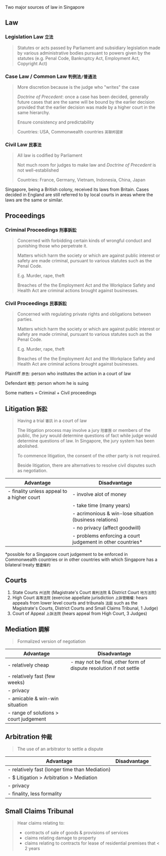 Two major sources of law in Singapore

## Law

### Legislation Law `立法`

> Statutes or acts passed by Parliament and subsidiary legislation made by various administrative bodies pursuant to powers given by the statutes (e.g. Penal Code, Bankruptcy Act, Employment Act, Copyright Act) 

### Case Law / Common Law `判例法/普通法`

> More discretion because is the judge who "writes" the case
>
> *Doctrine of Precedent*: once a case has been decided, generally future cases that are the same will be bound by the earlier decision provided that the earlier decision was made by a higher court in the same hierarchy.
>
> Ensure consistency and predictability
>
> Countries: USA, Commonwealth countries `英聯邦國家`

### Civil Law `民事法`

> All law is codified by Parliament
>
> Not much room for judges to make law and *Doctrine of Precedent* is not well-established
>
> Countries: France, Germany, Vietnam, Indonesia, China, Japan

Singapore, being a British colony, received its laws from Britain. Cases decided in England are still referred to by local courts in areas where the laws are the same or similar.



## Proceedings

### Criminal Proceedings `刑事訴訟`

> Concerned with forbidding certain kinds of wrongful conduct and punishing those who perpetrate it.
>
> Matters which harm the society or which are against public interest or safety are made criminal, pursuant to various statutes such as the Penal Code.
>
> E.g. Murder, rape, theft
>
> Breaches of the the Employment Act and the Workplace Safety and Health Act are criminal actions brought against businesses.

### Civil Proceedings `民事訴訟`

> Concerned with regulating private rights and obligations between parties.
>
> Matters which harm the society or which are against public interest or safety are made criminal, pursuant to various statutes such as the Penal Code.
>
> E.g. Murder, rape, theft
>
> Breaches of the the Employment Act and the Workplace Safety and Health Act are criminal actions brought against businesses.

Plaintiff `原告`: person who institutes the action in a court of law

Defendant `被告`: person whom he is suing

Some matters = Criminal + Civil proceedings



## Litigation `訴訟`

> Having a trial `審訊` in a court of law
>
> The litigation process may involve a jury `陪審團` or members of the public, the jury would determine questions of fact while judge would determine questions of law. In Singapore, the jury system has been abolished.
>
> To commence litigation, the consent of the other party is not required.
>
> Beside litigation, there are alternatives to resolve civil disputes such as negotiation.

| Advantage                                | Disadvantage                             |
| ---------------------------------------- | ---------------------------------------- |
| - finality unless appeal to a higher court | - involve alot of money                  |
|                                          | - take time (many years)                 |
|                                          | - acrimonious & win-lose situation (business relations) |
|                                          | - no privacy (affect goodwill)           |
|                                          | - problems enforcing a court judgement in other countries* |

*possible for a Singapore court judgement to be enforced in Commonwealth countries or in other countries with which Singapore has a bilateral treaty `雙邊條約`



## Courts

1. State Courts `州法院` (Magistrate's Court `裁判法院` & District Court `地方法院`)
2. High Court `高等法院` (exercise appellate jurisdiction `上訴管轄權`: hears appeals from lower level courts and tribunals `法庭` such as the Magistrate's Courts, District Courts and Small Claims Tribunal, 1 Judge)
3. Court of Appeal `上訴法院` (hears appeal from High Court, 3 Judges)



## Mediation `調解`

> Formalized version of negotiation

| Advantage                              | Disadvantage                             |
| -------------------------------------- | ---------------------------------------- |
| - relatively cheap                     | - may not be final, other form of  dispute resolution if not settle |
| - relatively fast (few weeks)          |                                          |
| - privacy                              |                                          |
| - amicable & win-win situation         |                                          |
| - range of solutions > court judgement |                                          |



## Arbitration `仲裁`

> The use of an arbitrator to settle a dispute

| Advantage                                | Disadvantage |
| ---------------------------------------- | ------------ |
| - relatively fast (longer time than Mediation) |              |
| - $ Litigation > Arbitration > Mediation |              |
| - privacy                                |              |
| - finality, less formality               |              |



## Small Claims Tribunal

> Hear claims relating to:
>
> * contracts of sale of goods & provisions of services
> * claims relating damage to property
> * claims relating to contracts for lease of residential premises that < 2 years



